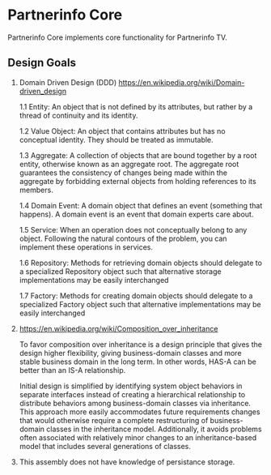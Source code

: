 ﻿# Partnerinfo Core

Partnerinfo Core implements core functionality for Partnerinfo TV.

## Design Goals

1. Domain Driven Design (DDD)
   https://en.wikipedia.org/wiki/Domain-driven_design

    1.1 Entity:
	    An object that is not defined by its attributes, but rather by a thread of continuity and its identity.

    1.2 Value Object:
	    An object that contains attributes but has no conceptual identity. They should be treated as immutable.

    1.3 Aggregate:
	    A collection of objects that are bound together by a root entity, otherwise known as an aggregate root.
	    The aggregate root guarantees the consistency of changes being made within the aggregate by forbidding
	    external objects from holding references to its members.

    1.4 Domain Event:
	    A domain object that defines an event (something that happens).
	    A domain event is an event that domain experts care about.

	1.5 Service:
		When an operation does not conceptually belong to any object.
		Following the natural contours of the problem, you can implement these operations in services.

	1.6 Repository:
		Methods for retrieving domain objects should delegate to a specialized Repository object
		such that alternative storage implementations may be easily interchanged

	1.7 Factory:
		Methods for creating domain objects should delegate to a specialized Factory object
		such that alternative implementations may be easily interchanged

2. https://en.wikipedia.org/wiki/Composition_over_inheritance

	To favor composition over inheritance is a design principle that gives the design higher flexibility,
	giving business-domain classes and more stable business domain in the long term.
	In other words, HAS-A can be better than an IS-A relationship.

	Initial design is simplified by identifying system object behaviors in separate interfaces instead of
	creating a hierarchical relationship to distribute behaviors among business-domain classes via inheritance.
	This approach more easily accommodates future requirements changes that would otherwise require
	a complete restructuring of business-domain classes in the inheritance model. Additionally,
	it avoids problems often associated with relatively minor changes to an inheritance-based model
	that includes several generations of classes.

3. This assembly does not have knowledge of persistance storage.